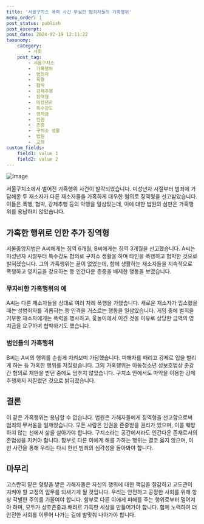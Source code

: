 ```yaml
---
title: '서울구치소 폭력 사건 무심한 범죄자들의 가혹행위'
menu_order: 1
post_status: publish
post_excerpt: 
post_date: 2024-02-19 12:11:22
taxonomy:
    category:
        - 사회
    post_tag:
        - 서울구치소
        -  가혹행위
        -  범죄자
        -  폭행
        -  협박
        -  강제추행
        -  징역형
        -  미성년자
        -  특수강도
        -  영치금
        -  인권
        -  존중
        -  구치소 생활
        -  법원
        -  교정
custom_fields:
    field1: value 1
    field2: value 2
---
```


![Image](https://imgnews.pstatic.net/image/021/2024/02/12/0002620806_001_20240212145802582.jpg?type=w647)

서울구치소에서 벌어진 가혹행위 사건이 발각되었습니다. 미성년자 시절부터 범죄에 가담해온 두 재소자가 다른 재소자들을 가혹하게 대우한 혐의로 징역형을 선고받았습니다. 이들은 폭행, 협박, 강제추행 등의 악행을 일삼았는데, 이에 대한 법원의 심판은 가혹행위를 용납하지 않았습니다.
## 가혹한 행위로 인한 추가 징역형
서울중앙지법은 A씨에게는 징역 6개월, B씨에게는 징역 3개월을 선고했습니다. A씨는 미성년자 시절부터 특수강도 혐의로 구치소 생활을 하며 타인을 폭행하고 협박한 것으로 밝혀졌습니다. 그의 가혹행위는 끝이 없었는데, 함께 생활하는 재소자들을 지속적으로 폭행하고 영치금을 강요하는 등 인간다운 존중을 배제한 행동을 보였습니다.
### 무자비한 가혹행위의 예
A씨는 다른 재소자들을 상대로 여러 차례 폭행을 가했습니다. 새로운 재소자가 입소했을 때는 성범죄자를 괴롭히는 등 인격을 거스르는 행동을 일삼았습니다. 게임 중에 벌칙을 거부한 재소자에게는 폭력을 행사하고, 윷놀이에서 이긴 것을 이유로 상당한 금액의 영치금을 요구하며 협박하기도 했습니다.
### 범인들의 가혹행위
B씨는 A씨의 행위를 손쉽게 지켜보며 가담했습니다. 피해자를 때리고 강제로 입을 벌리게 하는 등 가혹한 행위를 저질렀습니다. 그의 가혹행위는 아동청소년 성보호법상 준강간 혐의로 재판을 받던 중에도 멈추지 않았습니다. 구치소 안에서도 마약을 이용한 강제추행까지 저질렀던 것으로 밝혀졌습니다.
## 결론
이 같은 가혹행위는 용납할 수 없습니다. 법원은 가해자들에게 징역형을 선고함으로써 범죄의 무서움을 일깨웠습니다. 모든 사람은 인권을 존중받을 권리가 있으며, 이를 훼방하지 않는 선에서 삶을 살아가야 합니다. 구치소라는 공간에서라도 인간다운 존재로서의 존엄성을 지켜야 합니다. 함부로 다른 이에게 해를 가하는 행위는 결코 옳지 않으며, 이번 사건을 통해 우리는 다시 한번 범죄의 심각성을 돌아봐야 합니다.
## 마무리
고스란히 맡은 형량을 받은 가해자들은 자신의 행위에 대한 책임을 절감하고 교도관이 지켜야 할 교정의 임무를 되새기게 될 것입니다. 우리는 안전하고 공정한 사회를 위해 항상 각별한 주의를 기울여야 합니다. 함부로 다른 이에게 피해를 주는 행위로부터 멀어져야 하며, 모두가 상호존중과 배려로 가득한 세상을 만들어가야 합니다. 함께 노력하여 더 안전한 사회를 이루어 나가는 길에 발맞춰 나아가야 합니다.

